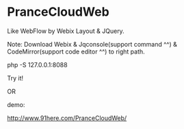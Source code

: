 PranceCloudWeb
==============

Like WebFlow by Webix Layout &amp; JQuery.

Note: Download Webix & Jqconsole(support command ^^) & CodeMirror(support code editor ^^) to right path.

php -S 127.0.0.1:8088

Try it!

OR

demo:

http://www.91here.com/PranceCloudWeb/
